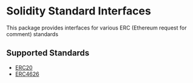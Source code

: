 # Solidity Standard Interfaces

This package provides interfaces for various ERC (Ethereum request for comment) standards

## Supported Standards

- [ERC20](https://eips.ethereum.org/EIPS/eip-20)
- [ERC4626](https://eips.ethereum.org/EIPS/eip-4626)